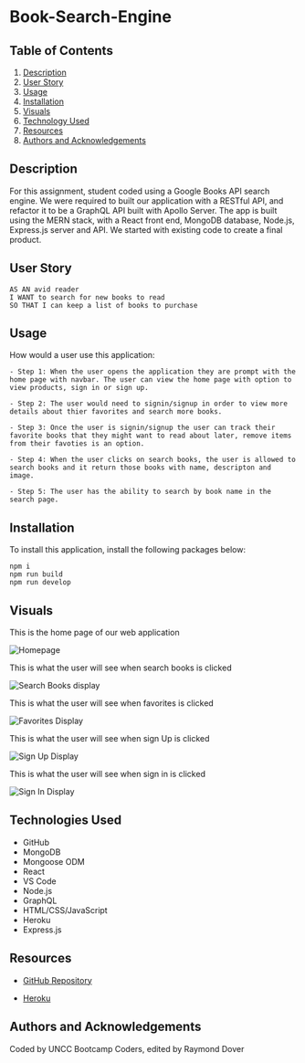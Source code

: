 # Book-Search-Engine

## Table of Contents
1. [Description](#description)
2. [User Story](#user-story)
3. [Usage](#usage)
4. [Installation](#installation)
5. [Visuals](#visuals)
6. [Technology Used](#technologies-used)
7. [Resources](#resources)
8. [Authors and Acknowledgements](#authors-and-acknowledgements)

## Description

For this assignment, student coded using a Google Books API search engine. We were required to built our application with a RESTful API, and refactor it to be a GraphQL API built with Apollo Server. The app is built using the MERN stack, with a React front end, MongoDB database, Node.js, Express.js server and API. We started with existing code to create a final product. 

## User Story

```
AS AN avid reader
I WANT to search for new books to read
SO THAT I can keep a list of books to purchase

```

## Usage 

How would a user use this application:

```
- Step 1: When the user opens the application they are prompt with the home page with navbar. The user can view the home page with option to view products, sign in or sign up. 

- Step 2: The user would need to signin/signup in order to view more details about thier favorites and search more books.

- Step 3: Once the user is signin/signup the user can track their favorite books that they might want to read about later, remove items from their favoties is an option.

- Step 4: When the user clicks on search books, the user is allowed to search books and it return those books with name, descripton and image.

- Step 5: The user has the ability to search by book name in the search page.
```

## Installation

To install this application, install the following packages below:

```
npm i 
npm run build
npm run develop
```

## Visuals

This is the home page of our web application 

![Homepage](./.png)

This is what the user will see when search books is clicked 

![Search Books display](./.png)

This is what the user will see when favorites is clicked 

![Favorites Display](./.png)

This is what the user will see when sign Up is clicked 

![Sign Up Display](./.png)

This is what the user will see when sign in is clicked 

![Sign In Display](./.png)


## Technologies Used

- GitHub
- MongoDB
- Mongoose ODM
- React 
- VS Code
- Node.js
- GraphQL
- HTML/CSS/JavaScript
- Heroku
- Express.js

## Resources

* [GitHub Repository](https:/)

* [Heroku](https://)

## Authors and Acknowledgements

Coded by UNCC Bootcamp Coders, edited by Raymond Dover